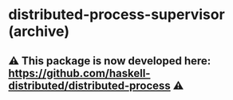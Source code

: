 # distributed-process-supervisor (archive)

## :warning: This package is now developed here: https://github.com/haskell-distributed/distributed-process :warning:
